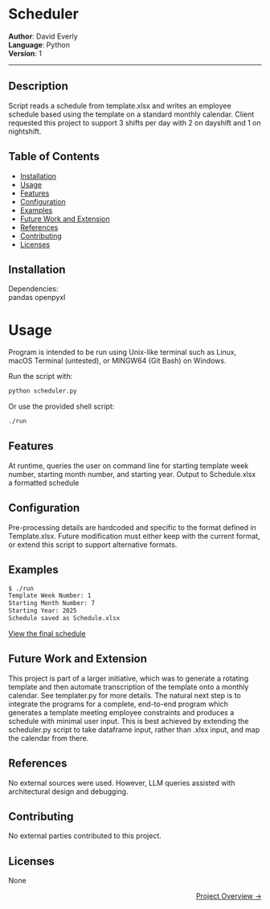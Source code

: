 # Scheduler

**Author**: David Everly  
**Language**: Python  
**Version**: 1 

---

## Description  
Script reads a schedule from template.xlsx and writes an employee schedule based using the template on a standard monthly calendar. Client requested this project to support 3 shifts per day with 2 on dayshift and 1 on nightshift.

## Table of Contents
- [Installation](#installation)
- [Usage](#usage)
- [Features](#features)
- [Configuration](#configuration)
- [Examples](#examples)
- [Future Work and Extension](#future-work-and-extension)
- [References](#references)
- [Contributing](#contributing)
- [Licenses](#licenses)

## Installation
Dependencies:   
pandas
openpyxl

# Usage
Program is intended to be run using Unix-like terminal such as Linux, macOS Terminal (untested), or MINGW64 (Git Bash) on Windows.  

Run the script with: 
```bash 
python scheduler.py
```    
Or use the provided shell script:    
```bash
./run  
```

## Features  
At runtime, queries the user on command line for starting template week number, starting month number, and starting year.  Output to Schedule.xlsx a formatted schedule

## Configuration  
Pre-processing details are hardcoded and specific to the format defined in Template.xlsx.  Future modification must either keep with the current format, or extend this script to support alternative formats.

## Examples  

```bash
$ ./run
Template Week Number: 1
Starting Month Number: 7
Starting Year: 2025
Schedule saved as Schedule.xlsx
```

[View the final schedule](https://docs.google.com/spreadsheets/d/e/2PACX-1vRhSfov48lHD9mZk3m05FcPiqS9fAAVw-penkR9oDgX4RjbmHX2TzpdzqAl9daO_F8v2RHPXxekbIQP/pubhtml)


## Future Work and Extension  
This project is part of a larger initiative, which was to generate a rotating template and then automate transcription of the template onto a monthly calendar.  See templater.py for more details.  The natural next step is to integrate the programs for a complete, end-to-end program which generates a template meeting employee constraints and produces a schedule with minimal user input.  This is best achieved by extending the scheduler.py script to take dataframe input, rather than .xlsx input, and map the calendar from there.

## References  
No external sources were used. However, LLM queries assisted with architectural design and debugging.  

## Contributing  
No external parties contributed to this project.  

## Licenses  
None

<a href="https://www.dmeverly.com/completedprojects/Scheduler/" style="display: block; text-align:right;" target = "_blank">  Project Overview -> </a> 